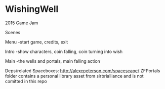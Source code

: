 # WishingWell
2015 Game Jam


Scenes

Menu
  -start game, credits, exit

Intro
  -show characters, coin falling, coin turning into wish

Main
  -the wells and portals, main falling action



Deps/related
	Spaceboxes: http://alexcpeterson.com/spacescape/
	ZFPortals folder contains a personal library asset from sirbrialliance and is not comitted in this repo
